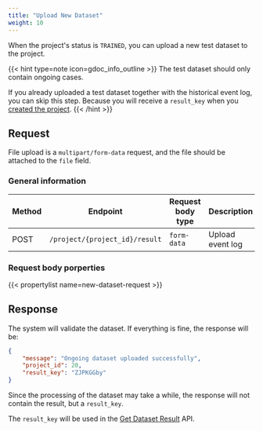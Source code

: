 ```yaml
---
title: "Upload New Dataset"
weight: 10
---
```


When the project's status is `TRAINED`, you can upload a new test dataset to the project.

{{< hint type=note icon=gdoc_info_outline >}}
The test dataset should only contain ongoing cases.

If you already uploaded a test dataset together with the historical event log, you can skip this step. Because you will receive a `result_key` when you [created the project](/workflow/upload-event-log/project-creation/).
{{< /hint >}}


## Request

File upload is a `multipart/form-data` request, and the file should be attached to the `file` field.

### General information

| Method | Endpoint | Request body type | Description |
| ------ | -------- | ----------------- | ----------- |
| POST | `/project/{project_id}/result` | `form-data` | Upload event log |

### Request body porperties

{{< propertylist name=new-dataset-request >}}

## Response

The system will validate the dataset. If everything is fine, the response will be:

```json
{
    "message": "Ongoing dataset uploaded successfully",
    "project_id": 20,
    "result_key": "ZJPKGGby"
}
```

Since the processing of the dataset may take a while, the response will not contain the result, but a `result_key`.

The `result_key` will be used in the [Get Dataset Result](/workflow/get-prescriptions/get-dataset-result/) API.
